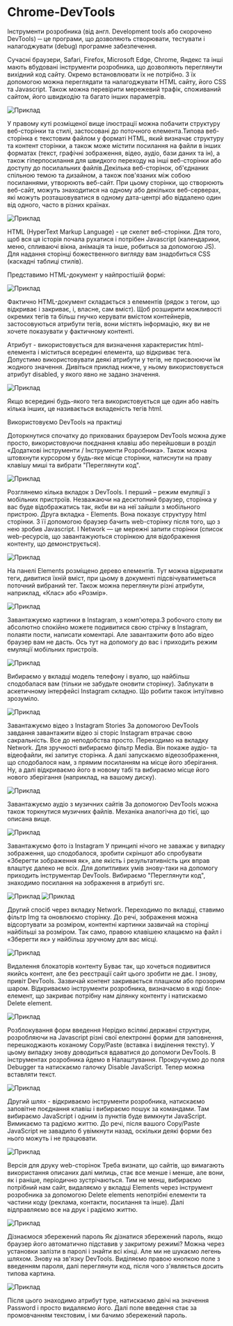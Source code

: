 # Chrome-DevTools
Інструменти розробника (від англ. Development tools або скорочено DevTools) ─ це програми, що дозволяють створювати, тестувати і налагоджувати (debug) програмне забезпечення.

Сучасні браузери, Safari, Firefox, Microsoft Edge, Chrome, Яндекс та інші мають вбудовані інструменти розробника, що дозволяють переглянути вихідний код сайту. Окремо встановлювати їх не потрібно. З їх допомогою можна переглядати та налагоджувати HTML сайту, його CSS та Javascript. Також можна перевірити мережевий трафік, споживаний сайтом, його швидкодію та багато інших параметрів.

![Приклад](https://github.com/user-attachments/assets/cb924207-2eba-4e7b-a811-390fcc5f0f32)


У правому куті розміщеної вище ілюстрації можна побачити структуру веб-сторінки та стилі, застосовані до поточного елемента.Типова веб-сторінка є текстовим файлом у форматі HTML, який визначає структуру та контент сторінки, а також може містити посилання на файли в інших форматах (текст, графічні зображення, відео, аудіо, бази даних та ін), а також гіперпосилання для швидкого переходу на інші веб-сторінки або доступу до посилальних файлів.Декілька веб-сторінок, об'єднаних спільною темою та дизайном, а також пов'язаних між собою посиланнями, утворюють веб-сайт. При цьому сторінки, що створюють веб-сайт, можуть знаходитися на одному або декількох веб-серверах, які можуть розташовуватися в одному дата-центрі або віддалено один від одного, часто в різних країнах.

![Приклад](https://github.com/user-attachments/assets/8f73d512-2e70-4177-a3fe-152462dc6b04)


HTML (HyperText Markup Language) - це скелет веб-сторінки. Для того, щоб вся ця історія почала рухатися і потрібен Javascript (календарики, меню, спливаючі вікна, анімація та інше, робиться за допомогою JS). Для надання сторінці божественного вигляду вам знадобиться CSS (каскадні таблиці стилів).

Представимо HTML-документ у найпростішій формі:

![Приклад](https://github.com/user-attachments/assets/8e50fa32-9963-4fdf-9cc5-ab77253d5ead)


Фактично HTML-документ складається з елементів (рядок з тегом, що відкриває і закриває, і, власне, сам вміст).
Щоб розширити можливості окремих тегів та більш гнучко керувати вмістом контейнерів, застосовуються атрибути тегів, вони містять інформацію, яку ви не хочете показувати у фактичному контенті.

Атрибут - використовується для визначення характеристик html-елемента і міститься всередині елемента, що відкриває тега. Допустимо використовувати деякі атрибути у тегів, не присвоюючи їм жодного значення. Дивіться приклад нижче, у ньому використовується атрибут disabled, у якого явно не задано значення.

![Приклад](https://github.com/RomanPravdiuk/Chrome-DevTools/blob/main/Page4.png)

Якщо всередині будь-якого тега використовується ще один або навіть кілька інших, це називається вкладеність тегів html.

Використовуємо DevTools на практиці

Доторкнутися спочатку до прихованих браузером DevTools можна дуже просто, використовуючи поєднання клавіш або перейшовши в розділ «Додаткові інструменти / Інструменти Розробника». Також можна штовхнути курсором у будь-яке місце сторінки, натиснути на праву клавішу миші та вибрати "Переглянути код".

![Приклад](https://github.com/RomanPravdiuk/Chrome-DevTools/blob/main/Page5.png)

Розглянемо кілька вкладок з DevTools. І перший – режим емуляції з мобільних пристроїв. Незважаючи на десктопний браузер, сторінка у вас буде відображатись так, якби ви на неї зайшли з мобільного пристрою. Друга вкладка - Elements. Вона показує структуру html сторінки. З її допомогою браузер бачить web-сторінку після того, що з нею зробив Javascript. І Network — це мережні запити сторінки (список web-ресурсів, що завантажуються сторінкою для відображення контенту, що демонструється).

![Приклад](https://github.com/RomanPravdiuk/Chrome-DevTools/blob/main/Page6.png)

На панелі Elements розміщено дерево елементів. Тут можна відкривати теги, дивитися їхній вміст, при цьому в документі підсвічуватиметься поточний вибраний тег. Також можна переглянути різні атрибути, наприклад, «Клас» або «Розмір».

![Приклад](https://github.com/RomanPravdiuk/Chrome-DevTools/blob/main/Page7.png)

Завантажуємо картинки в Instagram, з комп'ютера.З робочого столу ви абсолютно спокійно можете подивитися свою стрічку в Instagram, полаяти пости, написати коментарі. Але завантажити фото або відео браузер вам не дасть. Ось тут на допомогу до вас і приходить режим емуляції мобільних пристроїв.

![Приклад](https://github.com/RomanPravdiuk/Chrome-DevTools/blob/main/Page8.png)

Вибираємо у вкладці модель телефону і вуалю, що найбільш сподобалася вам (тільки не забудьте оновити сторінку). Заблукати в аскетичному інтерфейсі Instagram складно. Що робити також інтуїтивно зрозуміло.

![Приклад](https://github.com/RomanPravdiuk/Chrome-DevTools/blob/main/Page9.png)

Завантажуємо відео з Instagram Stories
За допомогою DevTools завдання завантажити відео зі сторіс Instagram втрачає свою сакральність. Все до неподобства просто. Переходимо на вкладку Network. Для зручності вибираємо фільтр Media. Він покаже аудіо- та відеофайли, які запитує сторінка. А далі запускаємо відеозображення, що сподобалося нам, з прямим посиланням на місце його зберігання. Ну, а далі відкриваємо його в новому табі та вибираємо місце його нового зберігання (наприклад, на вашому диску).

![Приклад](https://github.com/RomanPravdiuk/Chrome-DevTools/blob/main/Page10.png)

Завантажуємо аудіо з музичних сайтів
За допомогою DevTools можна також торкнутися музичних файлів. Механіка аналогічна до тієї, що описана вище.

![Приклад](https://github.com/RomanPravdiuk/Chrome-DevTools/blob/main/Page11.png)

Завантажуємо фото із Instagram
У принципі нічого не заважає у випадку зображення, що сподобалося, зробити скріншот або спробувати «Зберегти зображення як», але якість і результативність цих вправ влаштує далеко не всіх. Для допитливих умів знову-таки на допомогу приходить інструментар DevTools. Вибираємо "Переглянути код", знаходимо посилання на зображення в атрибуті src.

![Приклад](https://github.com/RomanPravdiuk/Chrome-DevTools/blob/main/Page12.png)
![Приклад](https://github.com/RomanPravdiuk/Chrome-DevTools/blob/main/Page13.png)

Другий спосіб через вкладку Network. Переходимо по вкладці, ставимо фільтр Img та оновлюємо сторінку. До речі, зображення можна відсортувати за розміром, контентні картинки зазвичай на сторінці найбільші за розміром. Так само, правою клавішею клацаємо на файл і «Зберегти як» у найбільш зручному для вас місці.

![Приклад](https://github.com/RomanPravdiuk/Chrome-DevTools/blob/main/Page14.png)

Видалення блокаторів контенту
Буває так, що хочеться подивитися якийсь контент, але без реєстрації сайт цього зробити не дає. І знову, привіт DevTools. Зазвичай контент закривається плашком або прозорим шаром. Відкриваємо інструменти розробника, визначаємо в коді блок-елемент, що закриває потрібну нам ділянку контенту і натискаємо Delete element.

![Приклад](https://github.com/RomanPravdiuk/Chrome-DevTools/blob/main/Page15.png)

Розблокування форм введення
Нерідко всілякі державні структури, розробляючи на Javascript різні свої електронні форми для заповнення, перешкоджають коханому Copy/Paste (вставка і виділення тексту). У цьому випадку знову доводиться вдаватися до допомоги DevTools.
В інструментах розробника йдемо в Налаштування. Прокручуємо до поля Debugger та натискаємо галочку Disable JavaScript. Тепер можна вставляти текст.

![Приклад](https://github.com/RomanPravdiuk/Chrome-DevTools/blob/main/Page16.png)

Другий шлях - відкриваємо інструменти розробника, натискаємо заповітне поєднання клавіш і вибираємо пошук за командами. Там вибираємо JavaScript і одним із пунктів буде вимкнути JavaScript. Вимикаємо та радіємо життю. До речі, після вашого Copy/Paste JavaScript не завадило б увімкнути назад, оскільки деякі форми без нього можуть і не працювати.

![Приклад](https://github.com/RomanPravdiuk/Chrome-DevTools/blob/main/Page17.png)

Версія для друку web-сторінок
Треба визнати, що сайтів, що вимагають використання описаних далі милиць, стає все менше і менше, але вони, як і раніше, періодично зустрічаються. Тим не менш, вибираємо потрібний нам сайт, видаляємо у вкладці Elements через інструмент розробника за допомогою Delete elements непотрібні елементи та частини коду (реклама, контакти, посилання та інше). Далі відправляємо все на друк і радіємо життю.

![Приклад](https://github.com/RomanPravdiuk/Chrome-DevTools/blob/main/Page18.png)

Дізнаємося збережений пароль
Як дізнатися збережений пароль, якщо браузер його автоматично підставив у закритому режимі? Можна через установки залізти в паролі і знайти всі кінці. Але ми не шукаємо легень шляхом. Знову на зв'язку DevTools. Виділяємо правою кнопкою поле з введенням пароля, далі переглянути код, після чого з'являється досить типова картина.

![Приклад](https://github.com/RomanPravdiuk/Chrome-DevTools/blob/main/Page19.png)

Після цього знаходимо атрибут type, натискаємо двічі на значення Password і просто видаляємо його. Далі поле введення стає за промовчанням текстовим, і ми бачимо збережений пароль.

